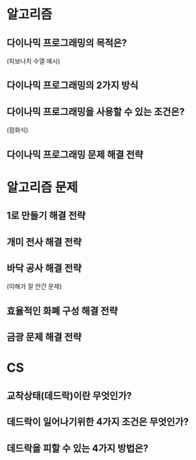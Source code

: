 # 알고리즘

## 다이나믹 프로그래밍의 목적은?

(피보나치 수열 예시)

## 다이나믹 프로그래밍의 2가지 방식

## 다이나믹 프로그래밍을 사용할 수 있는 조건은?

(점화식)

## 다이나믹 프로그래밍 문제 해결 전략

# 알고리즘 문제

## 1로 만들기 해결 전략

## 개미 전사 해결 전략

## 바닥 공사 해결 전략

(이해가 잘 안간 문제)

## 효율적인 화폐 구성 해결 전략

## 금광 문제 해결 전략

# CS

## 교착상태(데드락)이란 무엇인가?

## 데드락이 일어나기위한 4가지 조건은 무엇인가?

## 데드락을 피할 수 있는 4가지 방법은?
